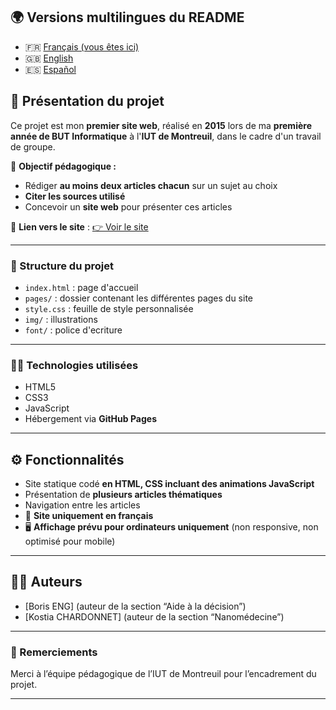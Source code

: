 ## 🌍 Versions multilingues du README

- 🇫🇷 [Français (vous êtes ici)](#)
- 🇬🇧 [English](./README.md)
- 🇪🇸 [Español](./README.es.md)


## 📘 Présentation du projet

Ce projet est mon **premier site web**, réalisé en **2015** lors de ma **première année de BUT Informatique** à l'**IUT de Montreuil**, dans le cadre d'un travail de groupe.

🎯 **Objectif pédagogique :**
- Rédiger **au moins deux articles chacun** sur un sujet au choix
- **Citer les sources utilisé**
- Concevoir un **site web** pour présenter ces articles

🔗 **Lien vers le site** : [👉 Voir le site](https://fab16bsb.github.io/KerMTech/)

---

### 📁 Structure du projet

- `index.html` : page d'accueil
- `pages/` : dossier contenant les différentes pages du site
- `style.css` : feuille de style personnalisée
- `img/` : illustrations
- `font/` : police d'ecriture

---

### 🧑‍💻 Technologies utilisées

- HTML5
- CSS3
- JavaScript
- Hébergement via **GitHub Pages**

---

## ⚙️ Fonctionnalités

- Site statique codé **en HTML, CSS incluant des animations JavaScript**
- Présentation de **plusieurs articles thématiques**
- Navigation entre les articles
- 📌 **Site uniquement en français**
- 🖥️ **Affichage prévu pour ordinateurs uniquement** (non responsive, non optimisé pour mobile)

---

## 🧑‍💻 Auteurs

- [Boris ENG] (auteur de la section “Aide à la décision”)
- [Kostia CHARDONNET] (auteur de la section “Nanomédecine”)

---

### 🙌 Remerciements

Merci à l’équipe pédagogique de l’IUT de Montreuil pour l’encadrement du projet.

---